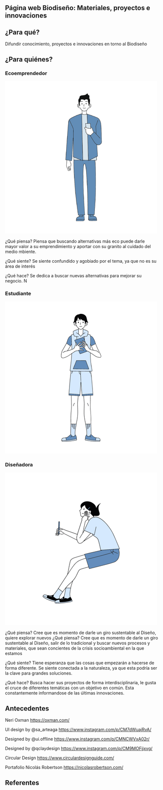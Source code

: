 ## Página web Biodiseño: Materiales, proyectos e innovaciones

## ¿Para qué?
Difundir conocimiento, proyectos e innovaciones en torno al Biodiseño


## ¿Para quiénes? 

### Ecoemprendedor
![alt text](https://github.com/dacorellana/Biodesign-web/blob/main/imagenes/ecoemprendedor.png "Ecoemprendedor")

¿Qué piensa?
Piensa que buscando alternativas más eco puede darle mayor valor a su emprendimiento y aportar con su granito al cuidado del medio mbiente. 

¿Qué siente?
Se siente confundido y agobiado por el tema, ya que no es su área de interés

¿Qué hace?
Se dedica a buscar nuevas alternativas para mejorar su negocio. N


### Estudiante
![alt text](https://github.com/dacorellana/Biodesign-web/blob/main/imagenes/estudiante.png "Estudiante")


### Diseñadora
![alt text](https://github.com/dacorellana/Biodesign-web/blob/main/imagenes/disenadora.png "Diseñadora")

¿Qué piensa?
Cree que es momento de darle un giro sustentable al Diseño, quiere explorar nuevos 
¿Qué piensa?
Cree que es momento de darle un giro sustentable al Diseño, salir de lo tradicional y buscar nuevos procesos y materiales, que sean concientes de la crisis socioambiental en la que estamos

¿Qué siente?
Tiene esperanza que las cosas que empezarán a hacerse de forma diferente. Se siente conectada a la naturaleza, ya que esta podría ser la clave para grandes soluciones.

¿Qué hace?
Busca hacer sus proyectos de forma interdisciplinaria, le gusta el cruce de diferentes temáticas con un objetivo en común. Esta constantemente informandose de las últimas innovaciones.


## Antecedentes

Neri Oxman
https://oxman.com/ 

UI design by @sa_arteaga
https://www.instagram.com/p/CM7dWuajRvA/ 

Designed by @ui.offline
https://www.instagram.com/p/CMNCWVxA02r/ 

Designed by @qclaydesign
https://www.instagram.com/p/CM9MOFjjxvg/ 

Circular Design
https://www.circulardesignguide.com/ 


Portafolio Nicolás Robertson 
https://nicolasrobertson.com/


## Referentes

